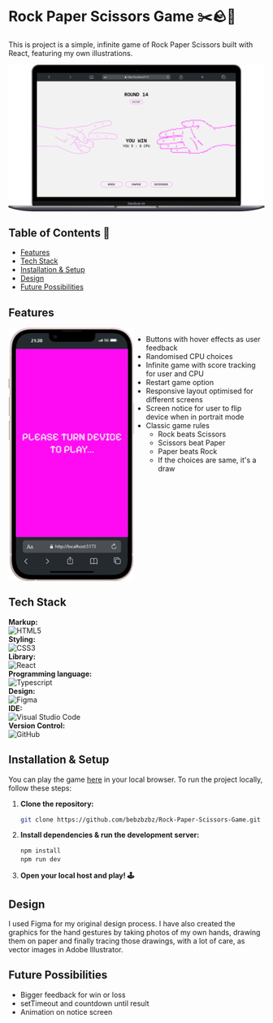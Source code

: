 # Rock Paper Scissors Game ✂️🪨📃

<p>This is project is a simple, infinite game of Rock Paper Scissors built with React, featuring my own illustrations.</p>

<div style="display: flex; justify-content: center;">
  <img src="./public/img/Macbook-Air-localhost.png" alt="Project Screenshot">
</div>

## Table of Contents 📑

- [Features](#features)
- [Tech Stack](#tech-stack)
- [Installation & Setup](#installation-&-setup)
- [Design](#design)
- [Future Possibilities](#future-possibilities)

## Features
<div style="display: flex;">
    <img style="width: 49%" src="./public/img/notice-screen.png">
    <ul style="width: 49%">
        <li>Buttons with hover effects as user feedback</li>
        <li>Randomised CPU choices</li>
        <li>Infinite game with score tracking for user and CPU</li>
        <li>Restart game option</li>
        <li>Responsive layout optimised for different screens</li>
        <li>Screen notice for user to flip device when in portrait mode</li>
        <li>Classic game rules
            <ul>
                <li>Rock beats Scissors</li>
                <li>Scissors beat Paper</li>
                <li>Paper beats Rock</li>
                <li>If the choices are same, it's a draw</li>
            </ul>
        </li>
    </ul>
</div>

## Tech Stack

**Markup:**  
![HTML5](https://img.shields.io/badge/html5-%23E34F26.svg?style=for-the-badge&logo=html5&logoColor=white)  
**Styling:**  
![CSS3](https://img.shields.io/badge/css3-%231572B6.svg?style=for-the-badge&logo=css3&logoColor=white)  
**Library:**  
![React](https://img.shields.io/badge/React-20232A?style=for-the-badge&logo=react&logoColor=61DAFB)  
**Programming language:**  
![Typescript](https://img.shields.io/badge/TypeScript-007ACC?style=for-the-badge&logo=typescript&logoColor=white)  
**Design:**  
![Figma](https://img.shields.io/badge/Figma-F24E1E?style=for-the-badge&logo=figma&logoColor=white)  
**IDE:**  
![Visual Studio Code](https://img.shields.io/badge/Visual%20Studio%20Code-0078d7.svg?style=for-the-badge&logo=visual-studio-code&logoColor=white)  
**Version Control:**  
![GitHub](https://img.shields.io/badge/github-%23121011.svg?style=for-the-badge&logo=github&logoColor=white)  

## Installation & Setup

You can play the game <a href="https://bz-rock-paper-scissors.vercel.app/" title="Play game in browser">here</a> in your local browser. To run the project locally, follow these steps:

1. **Clone the repository:**
   ```bash
   git clone https://github.com/bebzbzbz/Rock-Paper-Scissors-Game.git
   ```

2. **Install dependencies & run the development server:**
   ```bash
   npm install
   npm run dev
   ```

3. **Open your local host and play! 🕹️**

## Design

I used Figma for my original design process. I have also created the graphics for the hand gestures by taking photos of my own hands, drawing them on paper and finally tracing those drawings, with a lot of care, as vector images in Adobe Illustrator.

## Future Possibilities 

<ul>
    <li>Bigger feedback for win or loss</li>
    <li>setTimeout and countdown until result</li>
    <li>Animation on notice screen</li>
<ul/>
